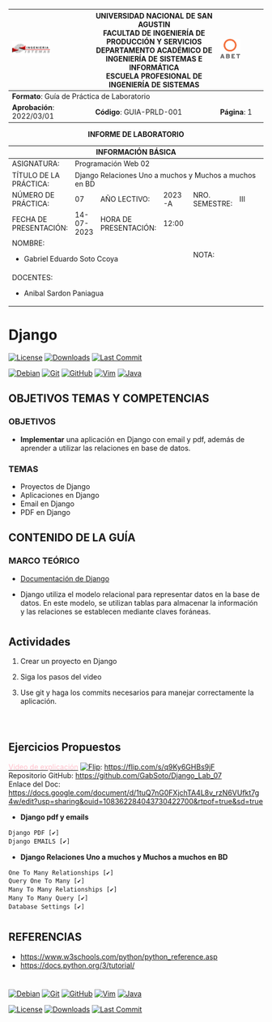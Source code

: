 <div>
<table width="1000px">
    <theader>
        <tr>
            <td><img src="https://github.com/rescobedoq/pw2/blob/main/epis.png?raw=true" alt="EPIS" style="width:50%; height:auto"/></td>
            <th>
                <span style="font-weight:bold;">UNIVERSIDAD NACIONAL DE SAN AGUSTIN</span><br />
                <span style="font-weight:bold;">FACULTAD DE INGENIERÍA DE PRODUCCIÓN Y SERVICIOS</span><br />
                <span style="font-weight:bold;">DEPARTAMENTO ACADÉMICO DE INGENIERÍA DE SISTEMAS E INFORMÁTICA</span><br />
                <span style="font-weight:bold;">ESCUELA PROFESIONAL DE INGENIERÍA DE SISTEMAS</span>
            </th>
            <td><img src="https://github.com/rescobedoq/pw2/blob/main/abet.png?raw=true" alt="ABET" style="width:50%; height:auto"/></td>
        </tr>
    </theader>
    <tbody>
        <tr><td colspan="3"><span style="font-weight:bold;">Formato</span>: Guía de Práctica de Laboratorio</td></tr>
        <tr><td><span style="font-weight:bold;">Aprobación</span>:  2022/03/01</td><td><span style="font-weight:bold;">Código</span>: GUIA-PRLD-001</td><td><span style="font-weight:bold;">Página</span>: 1</td></tr>
    </tbody>
</table>
</div>

<div align="center">
    <span style="font-weight:bold;">INFORME DE LABORATORIO</span><br />
</div>

<div align="center">
    <table width="1000px">
        <theader>
            <tr><th colspan="6">INFORMACIÓN BÁSICA</th></tr>
        </theader>
        <tbody>
            <tr><td>ASIGNATURA:</td><td colspan="5">Programación Web 02</td></tr>
            <tr><td>TÍTULO DE LA PRÁCTICA:</td><td colspan="5">Django Relaciones Uno a muchos y Muchos a muchos en BD</td></tr>
            <tr><td>NÚMERO DE PRÁCTICA:</td><td>07</td><td>AÑO LECTIVO:</td><td>2023-A</td><td>NRO. SEMESTRE:</td><td width="60px">  III  </td></tr>
            <tr><td>FECHA DE PRESENTACIÓN:</td><td>14-07-2023</td><td>HORA DE PRESENTACIÓN:</td><td colspan="3">12:00</td></tr>
            <tr>
              <td colspan="4">NOMBRE:
                <ul>
            	    <li>Gabriel Eduardo Soto Ccoya</li>
                </ul>
              </td>
              <td>NOTA:</td><td></td>
            </tr>
            <tr>
              <td colspan="6" width="1000px">DOCENTES:
                <ul>
        	        <li>Anibal Sardon Paniagua</li>
                </ul>
              </td>
            </tr>
        </tbody>
    </table>
</div>

# Django

[![License][license]][license-file]
[![Downloads][downloads]][releases]
[![Last Commit][last-commit]][releases]

[![Debian][Debian]][debian-site]
[![Git][Git]][git-site]
[![GitHub][GitHub]][github-site]
[![Vim][Vim]][vim-site]
[![Java][Java]][java-site]

## OBJETIVOS TEMAS Y COMPETENCIAS

### OBJETIVOS

- **Implementar** una aplicación en Django con email y pdf, además de aprender a utilizar las relaciones en base de datos.

### TEMAS

- Proyectos de Django
- Aplicaciones en Django
- Email en Django
- PDF en Django


## CONTENIDO DE LA GUÍA

### MARCO TEÓRICO

- [Documentación de Django](https://docs.djangoproject.com/es/3.2/)

- Django utiliza el modelo relacional para representar datos en la base de datos. En este modelo, se utilizan tablas para almacenar la información y las relaciones se establecen mediante claves foráneas.

#

## Actividades

1. Crear un proyecto en Django <br>

2. Siga los pasos del video <br>

3. Use git y haga los commits necesarios para manejar correctamente la aplicación.

<br>

#

## Ejercicios Propuestos

<a href="https://flip.com/s/q9Ky6GHBs9jF"><span style="color:pink;">Video de explicación</span></a>
[<img src="https://images.prismic.io/lbpsedtech/3db6958f-6434-4355-922c-4cc17f86fc25_FlipLogo.png?ixlib=gatsbyFP&auto=compress%2Cformat&fit=max&rect=0%2C0%2C512%2C512&w=512&h=512" alt="Flip" width="22" height="22">](https://flip.com/s/q9Ky6GHBs9jF): https://flip.com/s/q9Ky6GHBs9jF<br>
Repositorio GitHub: https://github.com/GabSoto/Django_Lab_07<br>
Enlace del Doc: https://docs.google.com/document/d/1tuQ7nG0FXjchTA4L8v_rzN6VUfkt7g4w/edit?usp=sharing&ouid=108362284043730422700&rtpof=true&sd=true

* **Django pdf y emails**

```python
Django PDF [✔]
Django EMAILS [✔]
```

* **Django Relaciones Uno a muchos y Muchos a muchos en BD**

```python
One To Many Relationships [✔]
Query One To Many [✔]
Many To Many Relationships [✔]
Many To Many Query [✔]
Database Settings [✔]
```

#


## REFERENCIAS

- https://www.w3schools.com/python/python_reference.asp
- https://docs.python.org/3/tutorial/

#

[license]: https://img.shields.io/github/license/rescobedoq/pw2?label=rescobedoq
[license-file]: https://github.com/rescobedoq/pw2/blob/main/LICENSE
[downloads]: https://img.shields.io/github/downloads/rescobedoq/pw2/total?label=Downloads
[releases]: https://github.com/rescobedoq/pw2/releases/
[last-commit]: https://img.shields.io/github/last-commit/rescobedoq/pw2?label=Last%20Commit
[Debian]: https://img.shields.io/badge/Debian-D70A53?style=for-the-badge&logo=debian&logoColor=white
[debian-site]: https://www.debian.org/index.es.html
[Git]: https://img.shields.io/badge/git-%23F05033.svg?style=for-the-badge&logo=git&logoColor=white
[git-site]: https://git-scm.com/
[GitHub]: https://img.shields.io/badge/github-%23121011.svg?style=for-the-badge&logo=github&logoColor=white
[github-site]: https://github.com/
[Vim]: https://img.shields.io/badge/VIM-%2311AB00.svg?style=for-the-badge&logo=vim&logoColor=white
[vim-site]: https://www.vim.org/
[Java]: https://img.shields.io/badge/java-%23ED8B00.svg?style=for-the-badge&logo=java&logoColor=white
[java-site]: https://docs.oracle.com/javase/tutorial/

[![Debian][Debian]][debian-site]
[![Git][Git]][git-site]
[![GitHub][GitHub]][github-site]
[![Vim][Vim]][vim-site]
[![Java][Java]][java-site]

[![License][license]][license-file]
[![Downloads][downloads]][releases]
[![Last Commit][last-commit]][releases]
